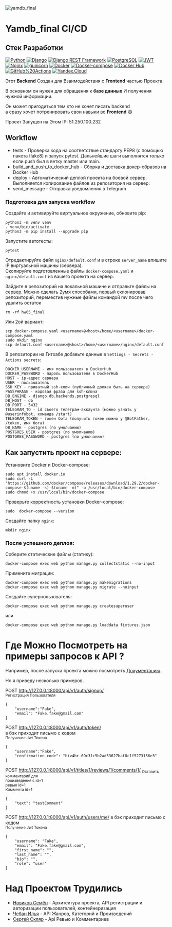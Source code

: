 ![yamdb_final](https://github.com/sovraska/yamdb_final/actions/workflows/yamdb_workflow.yml/badge.svg?branch=master&event=push)

# Yamdb_final  CI/CD 

## Cтек Разработки

[![Python](https://img.shields.io/badge/-Python-464646?style=flat&logo=Python&logoColor=56C0C0&color=008080)](https://www.python.org/)
[![Django](https://img.shields.io/badge/-Django-464646?style=flat&logo=Django&logoColor=56C0C0&color=008080)](https://www.djangoproject.com/)
[![Django REST Framework](https://img.shields.io/badge/-Django%20REST%20Framework-464646?style=flat&logo=Django%20REST%20Framework&logoColor=56C0C0&color=008080)](https://www.django-rest-framework.org/)
[![PostgreSQL](https://img.shields.io/badge/-PostgreSQL-464646?style=flat&logo=PostgreSQL&logoColor=56C0C0&color=008080)](https://www.postgresql.org/)
[![JWT](https://img.shields.io/badge/-JWT-464646?style=flat&color=008080)](https://jwt.io/)
[![Nginx](https://img.shields.io/badge/-NGINX-464646?style=flat&logo=NGINX&logoColor=56C0C0&color=008080)](https://nginx.org/ru/)
[![gunicorn](https://img.shields.io/badge/-gunicorn-464646?style=flat&logo=gunicorn&logoColor=56C0C0&color=008080)](https://gunicorn.org/)
[![Docker](https://img.shields.io/badge/-Docker-464646?style=flat&logo=Docker&logoColor=56C0C0&color=008080)](https://www.docker.com/)
[![Docker-compose](https://img.shields.io/badge/-Docker%20compose-464646?style=flat&logo=Docker&logoColor=56C0C0&color=008080)](https://www.docker.com/)
[![Docker Hub](https://img.shields.io/badge/-Docker%20Hub-464646?style=flat&logo=Docker&logoColor=56C0C0&color=008080)](https://www.docker.com/products/docker-hub)
[![GitHub%20Actions](https://img.shields.io/badge/-GitHub%20Actions-464646?style=flat&logo=GitHub%20actions&logoColor=56C0C0&color=008080)](https://github.com/features/actions)
[![Yandex.Cloud](https://img.shields.io/badge/-Yandex.Cloud-464646?style=flat&logo=Yandex.Cloud&logoColor=56C0C0&color=008080)](https://cloud.yandex.ru/)

Этот **Backend** Создан для Взаимодействия с **Frontend** частью Проекта.

В основном он нужен для обращения к **базе данных** И получения нужной информации. 

Он может пригодиться тем кто не хочет писать backend  
а сразу хочет потренировать свои навыки во **Frontend** :smile:

Проект Запущен на Этом IP: 51.250.100.232
 
## Workflow
* tests - Проверка кода на соответствие стандарту PEP8 (с помощью пакета flake8) и запуск pytest. Дальнейшие шаги выполнятся только если push был в ветку master или main.
* build_and_push_to_docker_hub - Сборка и доставка докер-образов на Docker Hub
* deploy - Автоматический деплой проекта на боевой сервер. Выполняется копирование файлов из репозитория на сервер:
* send_message - Отправка уведомления в Telegram

### Подготовка для запуска workflow
Создайте и активируйте виртуальное окружение, обновите pip:
```
python3 -m venv venv
. venv/bin/activate
python3 -m pip install --upgrade pip
```
Запустите автотесты:
```
pytest
```
Отредактируйте файл `nginx/default.conf` и в строке `server_name` впишите IP виртуальной машины (сервера).  
Скопируйте подготовленные файлы `docker-compose.yaml` и `nginx/default.conf` из вашего проекта на сервер:

Зайдите в репозиторий на локальной машине и отправьте файлы на сервер.
Можно сделать 2умя способами, первый склонировав репозиторий, переместив нужные файлы командой mv
после чего удалить остаток 
```
rm -rf hw05_final
```
Или 2ой вариант:
```
scp docker-compose.yaml <username>@<host>/home/<username>/docker-compose.yaml
sudo mkdir nginx
scp default.conf <username>@<host>/home/<username>/nginx/default.conf
```
В репозитории на Гитхабе добавьте данные в `Settings - Secrets - Actions secrets`:
```
DOCKER_USERNAME - имя пользователя в DockerHub
DOCKER_PASSWORD - пароль пользователя в DockerHub
HOST - ip-адрес сервера
USER - пользователь
SSH_KEY - приватный ssh-ключ (публичный должен быть на сервере)
PASSPHRASE - кодовая фраза для ssh-ключа
DB_ENGINE - django.db.backends.postgresql
DB_HOST - db
DB_PORT - 5432
TELEGRAM_TO - id своего телеграм-аккаунта (можно узнать у @userinfobot, команда /start)
TELEGRAM_TOKEN - токен бота (получить токен можно у @BotFather, /token, имя бота)
DB_NAME - postgres (по умолчанию)
POSTGRES_USER - postgres (по умолчанию)
POSTGRES_PASSWORD - postgres (по умолчанию)
```



## Как запустить проект на сервере:


Установите Docker и Docker-compose:
```
sudo apt install docker.io
sudo curl -L "https://github.com/docker/compose/releases/download/1.29.2/docker-compose-$(uname -s)-$(uname -m)" -o /usr/local/bin/docker-compose
sudo chmod +x /usr/local/bin/docker-compose
```
Проверьте корректность установки Docker-compose:
```
sudo  docker-compose --version
```
Создайте папку `nginx`:
```
mkdir nginx
```
### После успешного деплоя:
Соберите статические файлы (статику):
```
docker-compose exec web python manage.py collectstatic --no-input
```
Примените миграции:
```
docker-compose exec web python manage.py makemigrations
docker-compose exec web python manage.py migrate --noinput
```
Создайте суперпользователя:
```
docker-compose exec web python manage.py createsuperuser

```
или
```
docker-compose exec web python manage.py loaddata fixtures.json
```

# Где Можно Посмотреть на примеры запросов к API ?
Например, после запуска проекта можно посмотреть [Документацию](http://127.0.0.1:8000/redoc/).

Но я приведу несколько примеров.

POST http://127.0.0.1:8000/api/v1/auth/signup/  
<sub>Регистрация Пользователя </sub>

    {
        "username":"Fake",
        "email": "Fake.fake@gmail.com"
    }

POST http://127.0.0.1:8000/api/v1/auth/token/        
в бэк приходит письмо с кодом  
<sub>Получение Jwt Токена</sub>

    {
        "username":"Fake",
        "confirmation_code": "biv4hr-69c31c5b2ad53627baf8c1f5273156e3"
    }

POST http://127.0.0.1:8000/api/v1/titles/1/reviews/1/comments/1/ 
<sub>Оставить комментарий для</sub>  
<sub>произведения с id=1</sub>  
<sub>ревью id=1</sub>  
<sub>Коммента id=1</sub>  

    {
        "text": "testComment"
    }

POST http://127.0.0.1:8000/api/v1/auth/users/me/
в бэк приходит письмо с кодом  
<sub>Получение Jwt Токена</sub>

    {
        "username": "Fake",
        "email": "Fake.fake@gmail.com",
        "first_name": "",
        "last_name": "",
        "bio": "",
        "role": "user"
    }

# Над Проектом Трудились
- [Новиков Семён](https://github.com/Sovraska) - Архитектура проекта, API регистрации и авторизации пользователей, контейнеризация
- [Чебан Илья](https://github.com/Ilya-Cheb0503) - API Жанров, Категорий и Произведений
- [Сергей Скляр](https://github.com/XDreamsonX) - Api Ревью и Комментариев
